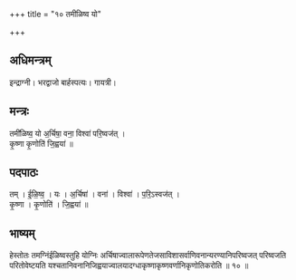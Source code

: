 +++
title = "१० तमीळिष्व यो"

+++
## अधिमन्त्रम्
इन्द्राग्नी। भरद्वाजो बार्हस्पत्यः। गायत्री।

## मन्त्रः
तमी॑ळिष्व॒ यो अ॒र्चिषा॒ वना॒ विश्वा॑ परि॒ष्वज॑त् ।  
कृ॒ष्णा कृ॒णोति॑ जि॒ह्वया॑ ॥

## पदपाठः
तम् । ई॒ळि॒ष्व॒ । यः । अ॒र्चिषा॑ । वना॑ । विश्वा॑ । प॒रि॒ऽस्वज॑त् ।  
कृ॒ष्णा । कृ॒णोति॑ । जि॒ह्वया॑ ॥

## भाष्यम्
हेस्तोतः तमग्निंईळिष्वस्तुहि योग्निः अर्चिषाज्वालारूपेणतेजसाविशासर्वाणिवनान्यरण्यानिपरिष्वजत् परिष्वजति परितोवेष्टयति यश्चतानिवनानिजिह्वयाज्वालयादग्धाकृष्णाकृष्णवर्णानिकृणोतिकरोति ॥ १० ॥